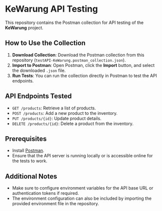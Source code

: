 # KeWarung API Testing

This repository contains the Postman collection for API testing of the **KeWarung** project.

## How to Use the Collection

1. **Download Collection**: Download the Postman collection from this repository (`testAPI-KeWarung.postman_collection.json`).
2. **Import to Postman**: Open Postman, click the **Import** button, and select the downloaded `.json` file.
3. **Run Tests**: You can run the collection directly in Postman to test the API endpoints.

## API Endpoints Tested

- `GET /products`: Retrieve a list of products.
- `POST /products`: Add a new product to the inventory.
- `PUT /products/{id}`: Update product details.
- `DELETE /products/{id}`: Delete a product from the inventory.

## Prerequisites

- Install [Postman](https://www.postman.com/downloads/).
- Ensure that the API server is running locally or is accessible online for the tests to work.

## Additional Notes

- Make sure to configure environment variables for the API base URL or authentication tokens if required.
- The environment configuration can also be included by importing the provided environment file in the repository.

